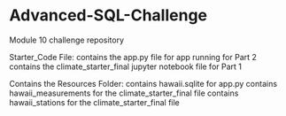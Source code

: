 # Advanced-SQL-Challenge
Module 10 challenge repository

Starter_Code File:
  contains the app.py file for app running for Part 2
  contains the climate_starter_final jupyter notebook file for Part 1

  Contains the Resources Folder:
    contains hawaii.sqlite for app.py
    contains hawaii_measurements for the climate_starter_final file
    contains hawaii_stations for the climate_starter_final file
